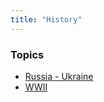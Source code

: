 ```yaml
---
title: "History"
---
```



### Topics
+ [Russia - Ukraine](notes/History/Russia%20-%20Ukraine.md)
+ [WWII](notes/History/WWII.md)